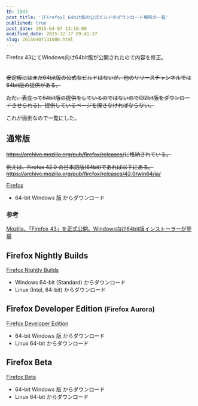 ```yaml
---
ID: 1943
post_title: '[Firefox] 64bit版の公式ビルドのダウンロード場所の一覧'
published: true
post_date: 2015-04-07 13:10:00
modified_date: 2015-12-17 09:41:37
slug: 20150407131000.html
---
```

<p>Firefox 43にてWindows向け64bit版が公開されたので内容を修正。<span style="color:transparent">(この記事も役割を終えた)</span></p>
<p><s>安定板にはまだ64bit版の公式なビルドはないが、他のリリースチャンネルでは64bit版の提供がある。</s></p>
<p><s>ただ、表立って64bit版の提供をしているのではないので(32bit版をダウンロードさせられる)、提供しているページを探さなければならない。</s></p>
<p>これが面倒なので一覧にした。<br />
<!--more--></p>
<h2>通常版</h2>
<p><s><a href="https://archive.mozilla.org/pub/firefox/releases/">https://archive.mozilla.org/pub/firefox/releases/</a>に格納されている。</s></p>
<p><s>例えば、Firefox 42.0 の日本語版(64bit)であれば以下にある。<br />
<a href="https://archive.mozilla.org/pub/firefox/releases/42.0/win64/ja/">https://archive.mozilla.org/pub/firefox/releases/42.0/win64/ja/</a></s></p>
<p><a href="https://www.mozilla.org/ja/firefox/all/?q=Japanese,%20%E6%97%A5%E6%9C%AC%E8%AA%9E">Firefox</a></p>
<ul>
<li>64-bit Windows 版 からダウンロード</li>
</ul>
<h3>参考</h3>
<p><a href="http://www.forest.impress.co.jp/docs/news/20151216_735629.html">Mozilla、「Firefox 43」を正式公開。Windows向け64bit版インストーラーが登場 </a></p>
<h2>Firefox Nightly Builds</h2>
<p><a href="https://nightly.mozilla.org/">Firefox Nightly Builds</a></p>
<ul>
<li>Windows 64-bit (Standard) からダウンロード</li>
<li>Linux (Intel, 64-bit) からダウンロード</li>
</ul>
<h2>Firefox Developer Edition <small>(Firefox Aurora)</small></h2>
<p><a href="https://www.mozilla.org/ja/firefox/developer/all/?q=Japanese,%20%E6%97%A5%E6%9C%AC%E8%AA%9E">Firefox Developer Edition</a></p>
<ul>
<li>64-bit Windows 版 からダウンロード</li>
<li>Linux 64-bit からダウンロード</li>
</ul>
<h2>Firefox Beta</h2>
<p><a href="https://www.mozilla.org/ja/firefox/beta/all/?q=Japanese,%20%E6%97%A5%E6%9C%AC%E8%AA%9E">Firefox Beta</a></p>
<ul>
<li>64-bit Windows 版 からダウンロード</li>
<li>Linux 64-bit からダウンロード</li>
</ul>